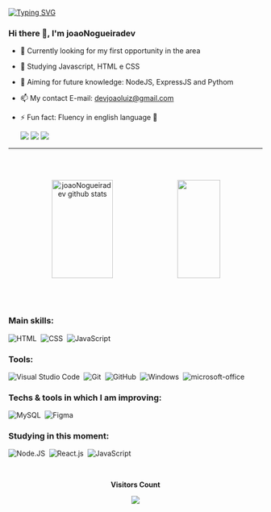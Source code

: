 [![Typing SVG](https://readme-typing-svg.herokuapp.com/?color=00bfbf&size=35&center=true&vCenter=true&width=1000&lines=Hello,+My+Name+is+João+Luiz+Lima+Nogueira;I'm+24+years+old;I+am+from+Caucaia+-+CE+,+in+Brazil;Welcome!+:%29)](https://git.io/typing-svg)

### Hi there 👋, I'm joaoNogueiradev 
- 🔭 Currently looking for my first opportunity in the area
- 🌱 Studying Javascript, HTML e CSS
- 👀 Aiming for future knowledge: NodeJS, ExpressJS and Pythom
- 📫 My contact E-mail: devjoaoluiz@gmail.com
- ⚡ Fun fact: Fluency in english language 📓

  <div> 
  <a href = "mailto:devjoaoluiz@gmail.com"><img src="https://img.shields.io/badge/Gmail-D14836?style=for-the-badge&logo=gmail&logoColor=white" target="_blank"></a>
  <a href="www.linkedin.com/in/joão-luiz-lima-nogueira-646580196" target="_blank"><img src="https://img.shields.io/badge/-LinkedIn-%230077B5?style=for-the-badge&logo=linkedin&logoColor=white" target="_blank"></a>
  <a href="https://steamcommunity.com/profiles/76561199057907104/" target="_blank"><img src="https://img.shields.io/badge/Steam-000000?style=for-the-badge&logo=steam&logoColor=white" target="_blank"></a> 
  
</div>


<hr>

<br><br>
  
<div align="center">  
  <img width="49%" height="195px" src="https://github-readme-stats.vercel.app/api?username=joaoNogueiradev&show_icons=true&count_private=true&hide_border=true&title_color=00bfbf&rank_icon=github&icon_color=00bfbf&text_color=c9d1d9&bg_color=0d1117" alt="joaoNogueiradev github stats" /> 
  <img width="41%" height="195px" src="https://github-readme-stats.vercel.app/api/top-langs/?username=joaoNogueiradev&layout=compact&hide_border=true&title_color=00bfbf&text_color=00bfbf&bg_color=0d1117" />
</div>

<br><br>

### Main skills:
![HTML](https://img.shields.io/badge/-HTML-0D1117?style=for-the-badge&logo=html5&labelColor=0D1117)&nbsp;
![CSS](https://img.shields.io/badge/-CSS-0D1117?style=for-the-badge&logo=CSS3&logoColor=1572B6&labelColor=0D1117)&nbsp;
![JavaScript](https://img.shields.io/badge/-JavaScript-0D1117?style=for-the-badge&logo=javascript&labelColor=0D1117&textColor=0D1117)&nbsp;
 
### Tools:
![Visual Studio Code](https://img.shields.io/badge/-Visual%20Studio%20Code-0D1117?style=for-the-badge&logo=visual-studio-code&logoColor=0D1117&labelColor=0D1117)&nbsp;
![Git](https://img.shields.io/badge/-Git-0D1117?style=for-the-badge&logo=git&labelColor=0D1117)&nbsp;
![GitHub](https://img.shields.io/badge/-GitHub-0D1117?style=for-the-badge&logo=github&labelColor=0D1117)&nbsp;
![Windows](https://img.shields.io/badge/-Windows-0D1117?style=for-the-badge&logo=windows&labelColor=0D1117)&nbsp;
![microsoft-office](https://img.shields.io/badge/-microsoft_office-0D1117?style=for-the-badge&logo=microsoft-office&labelColor=0D1117)&nbsp;
 
### Techs & tools in which I am improving:
![MySQL](https://img.shields.io/badge/-mysql-0D1117?style=for-the-badge&logo=mysql&labelColor=0D1117)&nbsp;
![Figma](https://img.shields.io/badge/-figma-0D1117?style=for-the-badge&logo=figma&labelColor=0D1117)&nbsp;
  
### Studying in this moment:
![Node.JS](https://img.shields.io/badge/-Node.JS-0D1117?style=for-the-badge&logo=node.js&labelColor=0D1117&textColor=0D1117)&nbsp;
![React.js](https://img.shields.io/badge/-React.js-0D1117?style=for-the-badge&logo=react&labelColor=0D1117)&nbsp;
![JavaScript](https://img.shields.io/badge/-JavaScript-0D1117?style=for-the-badge&logo=javascript&labelColor=0D1117&textColor=0D1117)&nbsp;

<div align="center">
<br><p align="centre"><b>Visitors Count</b></p>  
<p align="center"><img align="center" src="https://profile-counter.glitch.me/{joaoNogueiradev}/count.svg" /></p> 
<br></div>

